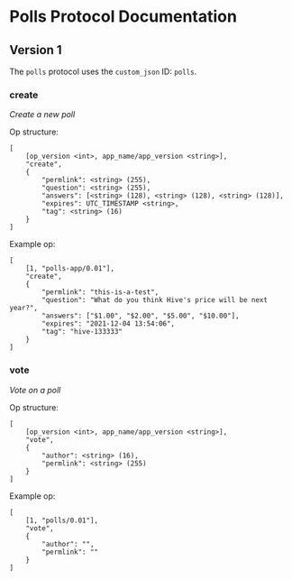 # Polls Protocol Documentation

## Version 1
The `polls` protocol uses the `custom_json` ID: `polls`.

### create

*Create a new poll*

Op structure:

```
[
    [op_version <int>, app_name/app_version <string>],
    "create",
    {
        "permlink": <string> (255),
        "question": <string> (255),
        "answers": [<string> (128), <string> (128), <string> (128)],
        "expires": UTC_TIMESTAMP <string>,
        "tag": <string> (16)
    }
]
```


Example op:

```
[
    [1, "polls-app/0.01"],
    "create",
    {
        "permlink": "this-is-a-test",
        "question": "What do you think Hive's price will be next year?",
        "answers": ["$1.00", "$2.00", "$5.00", "$10.00"],
        "expires": "2021-12-04 13:54:06",
        "tag": "hive-133333"
    }
]
```

### vote

*Vote on a poll*

Op structure:

```
[
    [op_version <int>, app_name/app_version <string>],
    "vote",
    {
        "author": <string> (16),
        "permlink": <string> (255)
    }
]
```

Example op:

```
[
    [1, "polls/0.01"],
    "vote",
    {
        "author": "",
        "permlink": ""
    }
]
```